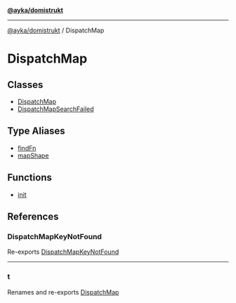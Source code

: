 [**@ayka/domistrukt**](../../README.md)

***

[@ayka/domistrukt](../../globals.md) / DispatchMap

# DispatchMap

## Classes

- [DispatchMap](classes/DispatchMap.md)
- [DispatchMapSearchFailed](classes/DispatchMapSearchFailed.md)

## Type Aliases

- [findFn](type-aliases/findFn.md)
- [mapShape](type-aliases/mapShape.md)

## Functions

- [init](functions/init.md)

## References

### DispatchMapKeyNotFound

Re-exports [DispatchMapKeyNotFound](../Errors/classes/DispatchMapKeyNotFound.md)

***

### t

Renames and re-exports [DispatchMap](classes/DispatchMap.md)
